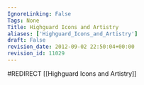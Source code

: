 ```yaml
---
IgnoreLinking: False
Tags: None
Title: Highguard Icons and Artistry
aliases: ['Highguard_Icons_and_Artistry']
draft: False
revision_date: 2012-09-02 22:50:04+00:00
revision_id: 11029
---
```


#REDIRECT [[Highguard Icons and Artistry]]